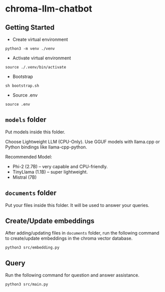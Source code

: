 # chroma-llm-chatbot

## Getting Started

* Create virtual environment

```shell
python3 -m venv ./venv
```

* Activate virtual environment

```shell
source ./.venv/bin/activate
```

* Bootstrap

```shell
sh bootstrap.sh
```

* Source .env

```shell
source .env
```

## `models` folder

Put models inside this folder.

Choose Lightweight LLM (CPU-Only). Use GGUF models with llama.cpp or 
Python bindings like llama-cpp-python.

Recommended Model:
- Phi-2 (2.7B) – very capable and CPU-friendly.
- TinyLlama (1.1B) – super lightweight.
- Mistral (7B)

## `documents` folder

Put your files inside this folder. It will be used to answer your queries.

## Create/Update embeddings

After adding/updating files in `documents` folder, run the following command
to create/update embeddings in the chroma vector database.

```shell
python3 src/embedding.py
```

## Query

Run the following command for question and answer assistance.

```shell
python3 src/main.py
```